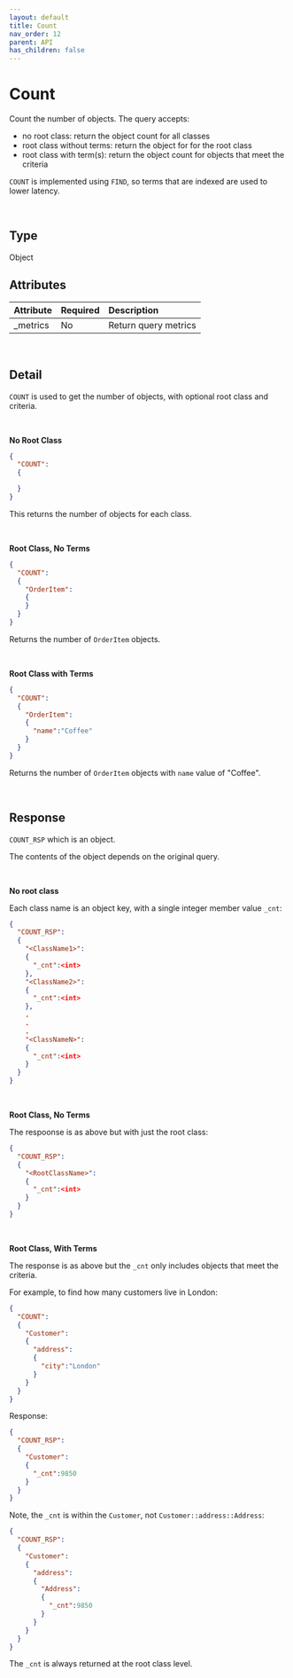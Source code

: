 ```yaml
---
layout: default
title: Count
nav_order: 12
parent: API
has_children: false
---
```


# Count
Count the number of objects. The query accepts:

- no root class: return the object count for all classes
- root class without terms: return the object for for the root class
- root class with term(s): return the object count for objects that meet the criteria

`COUNT` is implemented using `FIND`, so terms that are indexed are used to lower latency.

<br/>


## Type
Object


## Attributes

| Attribute | Required  | Description      |
|:-----     |:---       |:-------          |
| _metrics  | No        | Return query metrics |

<br/>

## Detail
`COUNT` is used to get the number of objects, with optional root class and criteria. 

<br/>


**No Root Class**
```json
{
  "COUNT":
  {

  }
}
```

This returns the number of objects for each class.

<br/>

**Root Class, No Terms**
```json
{
  "COUNT":
  {
    "OrderItem":
    {
    }
  }
}
```

Returns the number of `OrderItem` objects.

<br/>

**Root Class with Terms**
```json
{
  "COUNT":
  {
    "OrderItem":
    {
      "name":"Coffee"
    }
  }
}
```

Returns the number of `OrderItem` objects with `name` value of "Coffee".

<br/>

## Response
`COUNT_RSP` which is an object.

The contents of the object depends on the original query.

</br>

**No root class**

Each class name is an object key, with a single integer member value `_cnt`:

```json
{
  "COUNT_RSP":
  {
    "<ClassName1>":
    {
      "_cnt":<int>
    },
    "<ClassName2>":
    {
      "_cnt":<int>
    },
    .
    .
    .
    "<ClassNameN>":
    {
      "_cnt":<int>
    }    
  }
}
```

<br/>

**Root Class, No Terms**

The respoonse is as above but with just the root class:

```json
{
  "COUNT_RSP":
  {
    "<RootClassName>":
    {
      "_cnt":<int>
    }    
  }
}
```

<br/>

**Root Class, With Terms**

The response is as above but the `_cnt` only includes objects that meet the criteria.

For example, to find how many customers live in London:

```json
{
  "COUNT":
  {
    "Customer":
    {
      "address":
      {
        "city":"London"
      }
    }
  }
}
```

Response:
```json
{
  "COUNT_RSP":
  {
    "Customer":
    {
      "_cnt":9850
    }    
  }
}
```

Note, the `_cnt` is within the `Customer`, not `Customer::address::Address`:

```json
{
  "COUNT_RSP":
  {
    "Customer":
    {
      "address":
      {
        "Address":
        {
          "_cnt":9850
        }
      }
    }    
  }
}
```

The `_cnt` is always returned at the root class level.